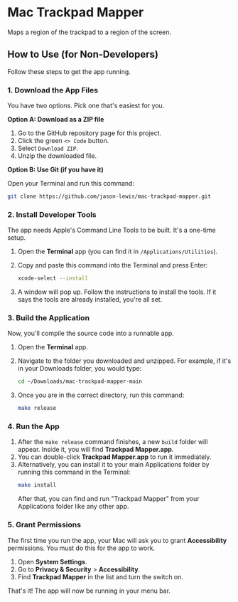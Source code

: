 # Mac Trackpad Mapper

Maps a region of the trackpad to a region of the screen.

## How to Use (for Non-Developers)

Follow these steps to get the app running.

### 1. Download the App Files

You have two options. Pick one that's easiest for you.

**Option A: Download as a ZIP file**

1.  Go to the GitHub repository page for this project.
2.  Click the green `<> Code` button.
3.  Select `Download ZIP`.
4.  Unzip the downloaded file.

**Option B: Use Git (if you have it)**

Open your Terminal and run this command:

```bash
git clone https://github.com/jason-lewis/mac-trackpad-mapper.git
```

### 2. Install Developer Tools

The app needs Apple's Command Line Tools to be built. It's a one-time setup.

1.  Open the **Terminal** app (you can find it in `/Applications/Utilities`).
2.  Copy and paste this command into the Terminal and press Enter:

    ```bash
    xcode-select --install
    ```
3.  A window will pop up. Follow the instructions to install the tools. If it says the tools are already installed, you're all set.

### 3. Build the Application

Now, you'll compile the source code into a runnable app.

1.  Open the **Terminal** app.
2.  Navigate to the folder you downloaded and unzipped. For example, if it's in your Downloads folder, you would type:

    ```bash
    cd ~/Downloads/mac-trackpad-mapper-main
    ```
3.  Once you are in the correct directory, run this command:

    ```bash
    make release
    ```

### 4. Run the App

1.  After the `make release` command finishes, a new `build` folder will appear. Inside it, you will find **Trackpad Mapper.app**.
2.  You can double-click **Trackpad Mapper.app** to run it immediately.
3.  Alternatively, you can install it to your main Applications folder by running this command in the Terminal:
    ```bash
    make install
    ```
    After that, you can find and run "Trackpad Mapper" from your Applications folder like any other app.

### 5. Grant Permissions

The first time you run the app, your Mac will ask you to grant **Accessibility** permissions. You must do this for the app to work.

1.  Open **System Settings**.
2.  Go to **Privacy & Security** > **Accessibility**.
3.  Find **Trackpad Mapper** in the list and turn the switch on.

That's it! The app will now be running in your menu bar.